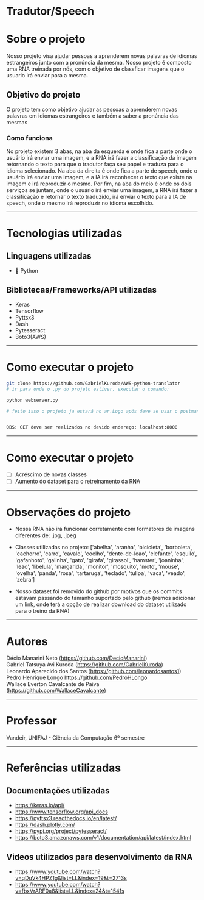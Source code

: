 # Tradutor/Speech

# Sobre o projeto
Nosso projeto visa ajudar pessoas a aprenderem novas palavras de idiomas estrangeiros junto com a pronúncia da mesma. Nosso projeto é composto uma RNA treinada por nós, com o objetivo de classficar imagens que o usuario irá enviar para a mesma.

## Objetivo do projeto
O projeto tem como objetivo ajudar as pessoas a aprenderem novas palavras em idiomas estrangeiros e também a saber a pronúncia das mesmas

### Como funciona 

 No projeto existem 3 abas, na aba da esquerda é onde fica a parte onde o usuário irá enviar uma imagem, e a RNA irá fazer a classificação da imagem retornando o texto para que o tradutor faça seu papel e traduza para o idioma selecionado. Na aba da direita é onde fica a parte de speech, onde o usuário irá enviar uma imagem, e a IA irá reconhecer o texto que existe na imagem e irá reproduzir o mesmo. Por fim, na aba do meio é onde os dois serviços se juntam, onde o usuário irá enviar uma imagem, a RNA irá fazer a classificação e retornar o texto traduzido, irá enviar o texto para a IA de speech, onde o mesmo irá reproduzir no idioma escolhido.
<hr>  
      
# Tecnologias utilizadas
## Linguagens utilizadas
- :snake: Python

## Bibliotecas/Frameworks/API utilizadas
- Keras
- Tensorflow
- Pyttsx3
- Dash
- Pytesseract
- Boto3(AWS)

<hr>  

# Como executar o projeto
```bash
git clone https://github.com/GabrielKuroda/AWS-python-translator
# ir para onde o .py do projeto estiver, executar o comando:

python webserver.py

# feito isso o projeto ja estará no ar.Logo após deve se usar o postman ou o insomnia, e utilizar o seguinte JSON para executar o POST:


OBS: GET deve ser realizados no devido endereço: localhost:8000
```
<hr>  

# Como executar o projeto

- [ ] Acréscimo de novas classes
- [ ] Aumento do dataset para o retreinamento da RNA
<hr>  

# Observações do projeto

- Nossa RNA não irá funcionar corretamente com formatores de imagens diferentes de: .jpg, .jpeg

- Classes utilizadas no projeto: ['abelha', 'aranha', 'bicicleta', 'borboleta', 'cachorro', 'carro', 'cavalo', 'coelho', 'dente-de-leao', 'elefante', 'esquilo', 'gafanhoto', 'galinha', 'gato', 'girafa', 'girassol', 'hamster', 'joaninha', 'leao', 'libelula', 'margarida', 'monitor', 'mosquito', 'moto', 'mouse', 'ovelha', 'panda', 'rosa', 'tartaruga', 'teclado', 'tulipa', 'vaca', 'veado', 'zebra']

- Nosso dataset foi removido do github por motivos que os commits estavam passando do tamanho suportado pelo github (iremos adicionar um link, onde terá a opção de realizar download do dataset utilizado para o treino da RNA)

<hr>  

# Autores
Décio Manarini Neto (https://github.com/DecioManarini) <br>
Gabriel Tatsuya Avi Kuroda (https://github.com/GabrielKuroda) <br>
Leonardo Aparecido dos Santos (https://github.com/leonardosantos1) <br>
Pedro Henrique Longo https://github.com/PedroHLongo <br>
Wallace Everton Cavalcante de Paiva (https://github.com/WallaceCavalcante) <br>
<hr>

# Professor 
Vandeir, UNIFAJ - Ciência da Computação 6º semestre
<hr>  

# Referências utilizadas
## Documentações utilizadas
- https://keras.io/api/
- https://www.tensorflow.org/api_docs
- https://pyttsx3.readthedocs.io/en/latest/
- https://dash.plotly.com/
- https://pypi.org/project/pytesseract/
- https://boto3.amazonaws.com/v1/documentation/api/latest/index.html

## Videos utilizados para desenvolvimento da RNA
- https://www.youtube.com/watch?v=qDuVk4HPZ1g&list=LL&index=19&t=2713s
- https://www.youtube.com/watch?v=fbxVrARF0a8&list=LL&index=24&t=1541s


<br>
<br>
